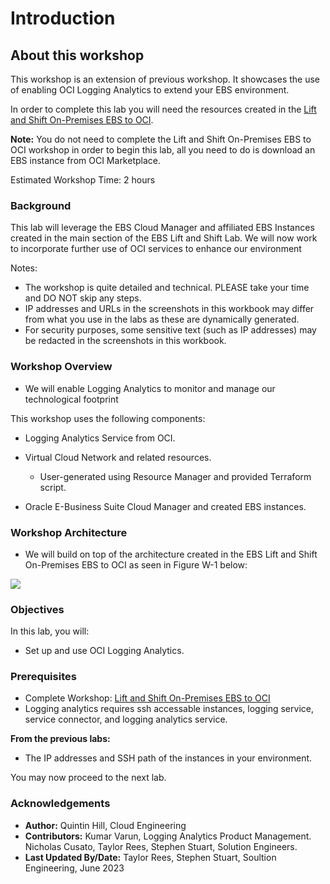# Introduction

## About this workshop

This workshop is an extension of previous workshop. It showcases the use of enabling OCI Logging Analytics to extend your EBS environment.

In order to complete this lab you will need the resources created in the [Lift and Shift On-Premises EBS to OCI](https://apexapps.oracle.com/pls/apex/dbpm/r/livelabs/view-workshop?wid=672&clear=180&session=5980193088668).

**Note:** You do not need to complete the Lift and Shift On-Premises EBS to OCI workshop in order to begin this lab, all you need to do is download an EBS instance from OCI Marketplace. 

Estimated Workshop Time: 2 hours

### **Background**

This lab will leverage the EBS Cloud Manager and affiliated EBS Instances created in the main section of the EBS Lift and Shift Lab. We will now work to incorporate further use of OCI services to enhance our environment

Notes:

* The workshop is quite detailed and technical. PLEASE take your time and DO NOT skip any steps.
* IP addresses and URLs in the screenshots in this workbook may differ from what you use in the labs as these are dynamically generated.
* For security purposes, some sensitive text (such as IP addresses) may be redacted in the screenshots in this workbook.

### Workshop Overview

* We will enable Logging Analytics to monitor and manage our technological footprint

This workshop uses the following components: 

* Logging Analytics Service from OCI.

* Virtual Cloud Network and related resources.
    - User-generated using Resource Manager and provided Terraform script.

* Oracle E-Business Suite Cloud Manager and created EBS instances.

### Workshop Architecture

* We will build on top of the architecture created in the EBS Lift and Shift On-Premises EBS to OCI as seen in Figure W-1 below:

![](./images/architecturela.png " ")

### Objectives

In this lab, you will:
* Set up and use OCI Logging Analytics.

### **Prerequisites**

* Complete Workshop: [Lift and Shift On-Premises EBS to OCI](https://apexapps.oracle.com/pls/apex/dbpm/r/livelabs/view-workshop?wid=672&clear=180&session=5980193088668)
* Logging analytics requires ssh accessable instances, logging service, service connector, and logging analytics service.

**From the previous labs:**

* The IP addresses and SSH path of the instances in your environment.

You may now proceed to the next lab.

### Acknowledgements

* **Author:** Quintin Hill, Cloud Engineering
* **Contributors:** Kumar Varun, Logging Analytics Product Management. Nicholas Cusato, Taylor Rees, Stephen Stuart, Solution Engineers.
* **Last Updated By/Date:** Taylor Rees, Stephen Stuart, Soultion Engineering, June 2023
